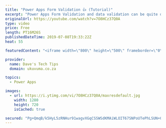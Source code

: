 ```yaml
---
title: "Power Apps Form Validation 👍 (Tutorial)"
excerpt: "Power Apps Form Validation and data validation can be quite daunting and it is important to decide where the logic and business rules should be triggered. In this video tutorial we show an easy way to manage validations on an entire Microsoft PowerApps Form before it causes a great big red error on the"
originalUrl: https://youtube.com/watch?v=7O8HCz37Q0A
type: video
price: Free
length: PT16M26S
publishedDateTime: 2019-07-08T19:33:22Z
heat: 55

featuredContent: "<iframe width=\"800\" height=\"500\" frameborder=\"0\" src=\"https://www.youtube.com/embed/7O8HCz37Q0A\" allow=\"accelerometer; autoplay; encrypted-media; gyroscope; picture-in-picture\" allowfullscreen></iframe>"

provider:
  name: Dave's Tech Tips
  domain: ukuvuma.co.za

topics:
  - Power Apps

images:
  - url: https://i.ytimg.com/vi/7O8HCz37Q0A/maxresdefault.jpg
    width: 1280
    height: 720
    isCached: true

secured: "Pg+QmqB/k5HyL5zRNHur91wagvXGqCSSWSdKMAiWLOIT67SNPoUTePhLSUN+0F51YQaExfQAkoNCM+hhTG/7qHdkwFbiXLI6G5zJZIPjBsZ0nRug86BAtXuyxxo/MiJMJFN9Ii7O+7elfEftyCpmbkm7EvRvY9fPWRrckYuuH7lrlKYZyoSSKFUIo7r1CgVoNDUsUmEDj1nKSitBdsVMkksCahYS0bxVyctX8tpIHgy/Ce4mCc37qYwGwERnFlZYsiwvKaVeZyct9m9C35od2tmstEb/XpCd143Yh0sDRr+Oc2bie5lVYIVQysGHWcY9HUlbGLO1yVsZ9gcsrqZ97e8pb5S9LNy0Jszrfrcve9rmjSZ2x3F0LizfKT3dfCoXxiBHd9dzn3a0mZ5No7Uhysd+EcTf2jIu64ybb92c4YI=;27emqjfuid9f9KX7KsHKyQ=="
---
```


